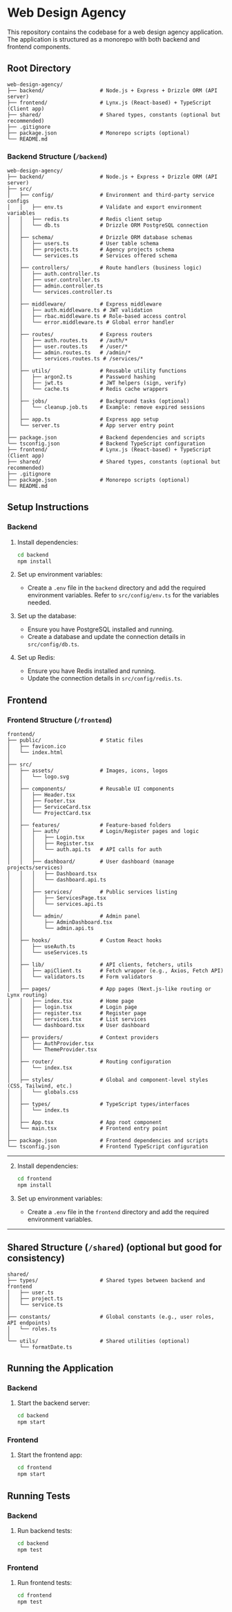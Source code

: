 # Web Design Agency

This repository contains the codebase for a web design agency application. The application is structured as a monorepo with both backend and frontend components.

## **Root Directory**
```
web-design-agency/
├── backend/                  # Node.js + Express + Drizzle ORM (API server)
├── frontend/                 # Lynx.js (React-based) + TypeScript (Client app)
├── shared/                   # Shared types, constants (optional but recommended)
├── .gitignore
├── package.json              # Monorepo scripts (optional)
└── README.md
```

### **Backend Structure** (`/backend`)

```
web-design-agency/
├── backend/                  # Node.js + Express + Drizzle ORM (API server)
├── src/
│   ├── config/               # Environment and third-party service configs
│   │   ├── env.ts            # Validate and export environment variables
│   │   ├── redis.ts          # Redis client setup
│   │   └── db.ts             # Drizzle ORM PostgreSQL connection
│   │
│   ├── schema/               # Drizzle ORM database schemas
│   │   ├── users.ts          # User table schema
│   │   ├── projects.ts       # Agency projects schema
│   │   └── services.ts       # Services offered schema
│   │
│   ├── controllers/          # Route handlers (business logic)
│   │   ├── auth.controller.ts
│   │   ├── user.controller.ts
│   │   ├── admin.controller.ts
│   │   └── services.controller.ts
│   │
│   ├── middleware/           # Express middleware
│   │   ├── auth.middleware.ts # JWT validation
│   │   ├── rbac.middleware.ts # Role-based access control
│   │   └── error.middleware.ts # Global error handler
│   │
│   ├── routes/               # Express routers
│   │   ├── auth.routes.ts    # /auth/*
│   │   ├── user.routes.ts    # /user/*
│   │   ├── admin.routes.ts   # /admin/*
│   │   └── services.routes.ts # /services/*
│   │
│   ├── utils/                # Reusable utility functions
│   │   ├── argon2.ts         # Password hashing
│   │   ├── jwt.ts            # JWT helpers (sign, verify)
│   │   └── cache.ts          # Redis cache wrappers
│   │
│   ├── jobs/                 # Background tasks (optional)
│   │   └── cleanup.job.ts    # Example: remove expired sessions
│   │
│   ├── app.ts                # Express app setup
│   └── server.ts             # App server entry point
│
├── package.json              # Backend dependencies and scripts
└── tsconfig.json             # Backend TypeScript configuration
├── frontend/                 # Lynx.js (React-based) + TypeScript (Client app)
├── shared/                   # Shared types, constants (optional but recommended)
├── .gitignore
├── package.json              # Monorepo scripts (optional)
└── README.md
```

## Setup Instructions

### Backend

1. Install dependencies:
   ```sh
   cd backend
   npm install
   ```

2. Set up environment variables:
   - Create a `.env` file in the `backend` directory and add the required environment variables. Refer to `src/config/env.ts` for the variables needed.

3. Set up the database:
   - Ensure you have PostgreSQL installed and running.
   - Create a database and update the connection details in `src/config/db.ts`.

4. Set up Redis:
   - Ensure you have Redis installed and running.
   - Update the connection details in `src/config/redis.ts`.

## Frontend

### **Frontend Structure** (`/frontend`)
```
frontend/
├── public/                   # Static files
│   ├── favicon.ico
│   └── index.html
│
├── src/
│   ├── assets/               # Images, icons, logos
│   │   └── logo.svg
│   │
│   ├── components/           # Reusable UI components
│   │   ├── Header.tsx
│   │   ├── Footer.tsx
│   │   ├── ServiceCard.tsx
│   │   └── ProjectCard.tsx
│   │
│   ├── features/             # Feature-based folders
│   │   ├── auth/             # Login/Register pages and logic
│   │   │   ├── Login.tsx
│   │   │   ├── Register.tsx
│   │   │   └── auth.api.ts   # API calls for auth
│   │   │
│   │   ├── dashboard/        # User dashboard (manage projects/services)
│   │   │   ├── Dashboard.tsx
│   │   │   └── dashboard.api.ts
│   │   │
│   │   ├── services/         # Public services listing
│   │   │   ├── ServicesPage.tsx
│   │   │   └── services.api.ts
│   │   │
│   │   └── admin/            # Admin panel
│   │       ├── AdminDashboard.tsx
│   │       └── admin.api.ts
│   │
│   ├── hooks/                # Custom React hooks
│   │   ├── useAuth.ts
│   │   └── useServices.ts
│   │
│   ├── lib/                  # API clients, fetchers, utils
│   │   ├── apiClient.ts      # Fetch wrapper (e.g., Axios, Fetch API)
│   │   └── validators.ts     # Form validators
│   │
│   ├── pages/                # App pages (Next.js-like routing or Lynx routing)
│   │   ├── index.tsx         # Home page
│   │   ├── login.tsx         # Login page
│   │   ├── register.tsx      # Register page
│   │   ├── services.tsx      # List services
│   │   └── dashboard.tsx     # User dashboard
│   │
│   ├── providers/            # Context providers
│   │   ├── AuthProvider.tsx
│   │   └── ThemeProvider.tsx
│   │
│   ├── router/               # Routing configuration
│   │   └── index.tsx
│   │
│   ├── styles/               # Global and component-level styles (CSS, Tailwind, etc.)
│   │   └── globals.css
│   │
│   ├── types/                # TypeScript types/interfaces
│   │   └── index.ts
│   │
│   ├── App.tsx               # App root component
│   └── main.tsx              # Frontend entry point
│
├── package.json              # Frontend dependencies and scripts
└── tsconfig.json             # Frontend TypeScript configuration
```

---

2. Install dependencies:
   ```sh
   cd frontend
   npm install
   ```

3. Set up environment variables:
   - Create a `.env` file in the `frontend` directory and add the required environment variables.

---

## **Shared Structure** (`/shared`) (optional but good for consistency)
```
shared/
├── types/                    # Shared types between backend and frontend
│   ├── user.ts
│   ├── project.ts
│   └── service.ts
│
├── constants/                # Global constants (e.g., user roles, API endpoints)
│   └── roles.ts
│
└── utils/                    # Shared utilities (optional)
    └── formatDate.ts
```

## Running the Application

### Backend

1. Start the backend server:
   ```sh
   cd backend
   npm start
   ```

### Frontend

1. Start the frontend app:
   ```sh
   cd frontend
   npm start
   ```

## Running Tests

### Backend

1. Run backend tests:
   ```sh
   cd backend
   npm test
   ```

### Frontend

1. Run frontend tests:
   ```sh
   cd frontend
   npm test
   ```

